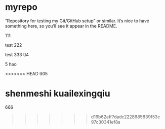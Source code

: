  # myrepo
“Repository for testing my Git/GitHub setup” or similar. It’s nice to have something here, so you’ll see it appear in the README.

111

test 222

test 333
tt4

5 hao

<<<<<<< HEAD
tt05

shenmeshi kuailexingqiu
=======
666
>>>>>>> d16b62aff7dadc2228885839f53c97c30341ef8a
